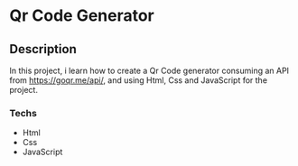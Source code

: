 # Qr Code Generator

## Description 
In this project, i learn how to create a Qr Code generator consuming an API from https://goqr.me/api/, and using Html, Css and JavaScript for the project.
### Techs
- Html
- Css
- JavaScript